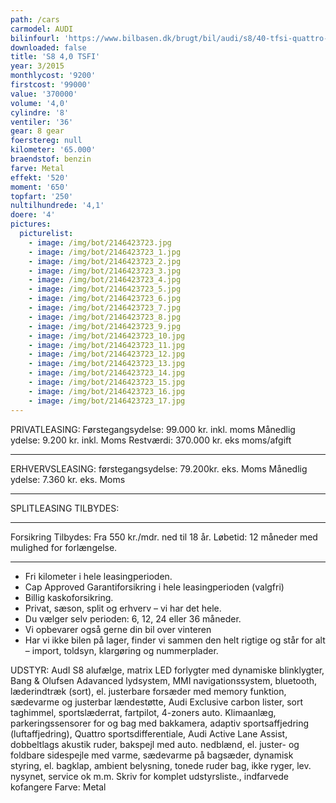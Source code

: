 ```yaml
---
path: /cars
carmodel: AUDI
bilinfourl: 'https://www.bilbasen.dk/brugt/bil/audi/s8/40-tfsi-quattro-tiptr-4d/3751117'
downloaded: false
title: 'S8 4,0 TSFI'
year: 3/2015
monthlycost: '9200'
firstcost: '99000'
value: '370000'
volume: '4,0'
cylindre: '8'
ventiler: '36'
gear: 8 gear
foerstereg: null
kilometer: '65.000'
braendstof: benzin
farve: Metal
effekt: '520'
moment: '650'
topfart: '250'
nultilhundrede: '4,1'
doere: '4'
pictures:
  picturelist:
    - image: /img/bot/2146423723.jpg
    - image: /img/bot/2146423723_1.jpg
    - image: /img/bot/2146423723_2.jpg
    - image: /img/bot/2146423723_3.jpg
    - image: /img/bot/2146423723_4.jpg
    - image: /img/bot/2146423723_5.jpg
    - image: /img/bot/2146423723_6.jpg
    - image: /img/bot/2146423723_7.jpg
    - image: /img/bot/2146423723_8.jpg
    - image: /img/bot/2146423723_9.jpg
    - image: /img/bot/2146423723_10.jpg
    - image: /img/bot/2146423723_11.jpg
    - image: /img/bot/2146423723_12.jpg
    - image: /img/bot/2146423723_13.jpg
    - image: /img/bot/2146423723_14.jpg
    - image: /img/bot/2146423723_15.jpg
    - image: /img/bot/2146423723_16.jpg
    - image: /img/bot/2146423723_17.jpg
---
```

PRIVATLEASING:
Førstegangsydelse: 99.000 kr. inkl. moms
Månedlig ydelse: 9.200 kr. inkl. Moms
Restværdi: 370.000 kr. eks moms/afgift
_________________________________________

ERHVERVSLEASING:
førstegangsydelse: 79.200kr. eks. Moms 
Månedlig ydelse: 7.360 kr. eks. Moms
_________________________________________

SPLITLEASING TILBYDES:
_________________________________________

Forsikring Tilbydes:
Fra 550 kr./mdr. ned til 18 år. 
Løbetid: 12 måneder med mulighed for forlængelse.
_________________________________________

* Fri kilometer i hele leasingperioden.
* Cap Approved Garantiforsikring i hele leasingperioden (valgfri)
* Billig kaskoforsikring.
* Privat, sæson, split og erhverv – vi har det hele.
* Du vælger selv perioden: 6, 12, 24 eller 36 måneder.
* Vi opbevarer også gerne din bil over vinteren
* Har vi ikke bilen på lager, finder vi sammen den helt rigtige og står for alt – import, toldsyn, klargøring og nummerplader. 


UDSTYR: AudI S8 alufælge, matrix LED forlygter med dynamiske blinklygter, Bang & Olufsen Adavanced lydsystem, MMI navigationssystem, bluetooth, læderindtræk (sort), el. justerbare forsæder med memory funktion, sædevarme og justerbar lændestøtte, Audi Exclusive carbon lister, sort taghimmel, sportslæderrat, fartpilot, 4-zoners auto. Klimaanlæg, parkeringssensorer for og bag med bakkamera, adaptiv sportsaffjedring (luftaffjedring), Quattro sportsdifferentiale, Audi Active Lane Assist, dobbeltlags akustik ruder, bakspejl med auto. nedblænd, el. juster- og foldbare sidespejle med varme, sædevarme på bagsæder, dynamisk styring, el. bagklap, ambient belysning, tonede ruder bag, ikke ryger, lev. nysynet, service ok m.m. Skriv for komplet udstyrsliste., indfarvede kofangere
Farve: Metal
